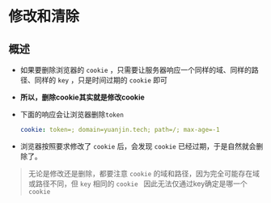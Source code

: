 # 修改和清除

## 概述

  - 如果要删除浏览器的 `cookie` ，只需要让服务器响应一个同样的域、同样的路径、同样的 `key` ，只是时间过期的 `cookie` 即可

  - **所以，删除cookie其实就是修改cookie**

  - 下面的响应会让浏览器删除`token`

    ```yaml
    cookie: token=; domain=yuanjin.tech; path=/; max-age=-1
    ```

  - 浏览器按照要求修改了 `cookie` 后，会发现 `cookie` 已经过期，于是自然就会删除了。

> 无论是修改还是删除，都要注意 `cookie` 的域和路径，因为完全可能存在域或路径不同，但 `key` 相同的 `cookie
> `
> 因此无法仅通过key确定是哪一个 `cookie`
